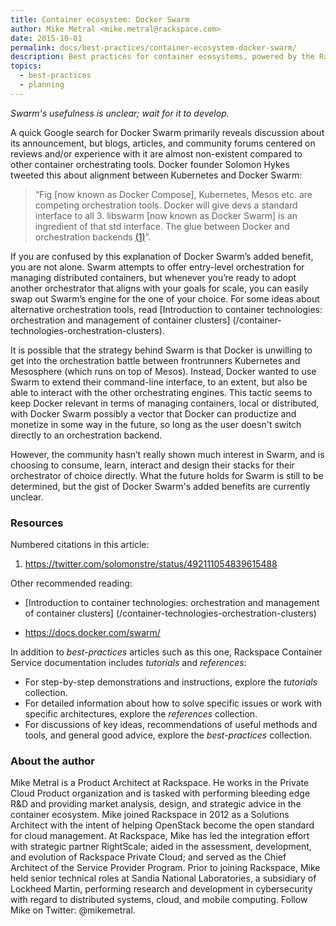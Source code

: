 ```yaml
---
title: Container ecosystem: Docker Swarm
author: Mike Metral <mike.metral@rackspace.com>
date: 2015-10-01
permalink: docs/best-practices/container-ecosystem-docker-swarm/
description: Best practices for container ecosystems, powered by the Rackspace Container Service
topics:
  - best-practices
  - planning
---
```


*Swarm's usefulness is unclear; wait for it to develop.*

A quick Google search for Docker Swarm primarily reveals discussion about
its announcement, but blogs, articles, and community forums centered on
reviews and/or experience with it are almost non-existent compared to
other container orchestrating tools. Docker founder Solomon Hykes
tweeted this about alignment between Kubernetes and Docker Swarm:

> “Fig [now known as Docker Compose], Kubernetes, Mesos etc. are
> competing orchestration tools. Docker will give devs a standard interface to all 3.
> libswarm [now known as Docker Swarm] is an ingredient of that std interface. The
> glue between Docker and orchestration backends [(1)](#resources)”.

If you are confused by this explanation of Docker Swarm’s added benefit,
you are not alone. Swarm attempts to offer entry-level
orchestration for managing distributed containers, but whenever you’re
ready to adopt another orchestrator that aligns with your goals for
scale, you can easily swap out Swarm’s engine for the one of your
choice. For some ideas about alternative orchestration tools, read
[Introduction to container technologies: orchestration and management of container clusters]
(/container-technologies-orchestration-clusters).

It is possible that the strategy behind Swarm is that
Docker is unwilling to get into the orchestration battle between
frontrunners Kubernetes and Mesosphere (which
runs on top of Mesos). Instead, Docker wanted to use Swarm to extend their
command-line interface, to an extent, but also be able to interact with the
other orchestrating engines. This tactic seems to keep
Docker relevant in terms of managing containers, local or
distributed, with Docker Swarm possibly a vector that Docker can productize
and monetize in some way in the future, so long as the user doesn't switch directly to an orchestration backend.

However, the community hasn’t really shown much
interest in Swarm, and is choosing to consume, learn, interact and
design their stacks for their orchestrator of choice directly. What
the future holds for Swarm is still to be determined, but the gist of
Docker Swarm's added benefits are currently unclear.

<a name="resources"></a>
### Resources

Numbered citations in this article:

1. <https://twitter.com/solomonstre/status/492111054839615488>

Other recommended reading:

- [Introduction to container technologies: orchestration and management of container clusters]
(/container-technologies-orchestration-clusters)

- <https://docs.docker.com/swarm/>

In addition to *best-practices* articles such as this one,
Rackspace Container Service documentation includes *tutorials* and *references*:

* For step-by-step demonstrations and instructions, explore the *tutorials* collection.
* For detailed information about how to solve specific issues or work with specific architectures,
  explore the *references* collection.
* For discussions of key ideas, recommendations of useful methods and tools, and
  general good advice, explore the *best-practices* collection.

### About the author

Mike Metral is a Product Architect at Rackspace. He works in the Private Cloud Product organization and is tasked with performing bleeding edge R&D and providing market analysis, design, and strategic advice in the container ecosystem. Mike joined Rackspace in 2012 as a Solutions Architect with the intent of helping OpenStack become the open standard for cloud management. At Rackspace, Mike has led the integration effort with strategic partner RightScale; aided in the assessment, development, and evolution of Rackspace Private Cloud; and served as the Chief Architect of the Service Provider Program. Prior to joining Rackspace, Mike held senior technical roles at Sandia National Laboratories, a subsidiary of Lockheed Martin, performing research and development in cybersecurity with regard to distributed systems, cloud, and mobile computing. Follow Mike on Twitter: @mikemetral.
